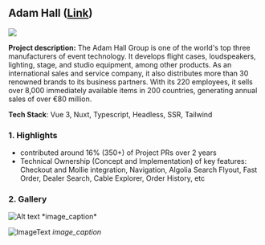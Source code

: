 ## Adam Hall ([Link](https://adamhall.com/shop/de))

<img src="/portfolio/images/adamhall/home.png"/>

**Project description:** The Adam Hall Group is one of the world's top three manufacturers of event technology. It develops flight cases, loudspeakers, lighting, stage, and studio equipment, among other products. As an international sales and service company, it also distributes more than 30 renowned brands to its business partners. With its 220 employees, it sells over 8,000 immediately available items in 200 countries, generating annual sales of over €80 million.

**Tech Stack**: Vue 3, Nuxt, Typescript, Headless, SSR, Tailwind

### 1. Highlights
- contributed around 16% (350+) of Project PRs over 2 years
- Technical Ownership (Concept and Implementation) of key features: Checkout and Mollie integration, Navigation, Algolia Search Flyout, Fast Order, Dealer Search, Cable Explorer, Order History, etc


### 2. Gallery
<img src="/portfolio/images/dummy_thumbnail.jpg" alt="Alt text" title="Title Text" />
*image_caption*

![ImageText](/portfolio/images/dummy_thumbnail.jpg)
*image_caption*

